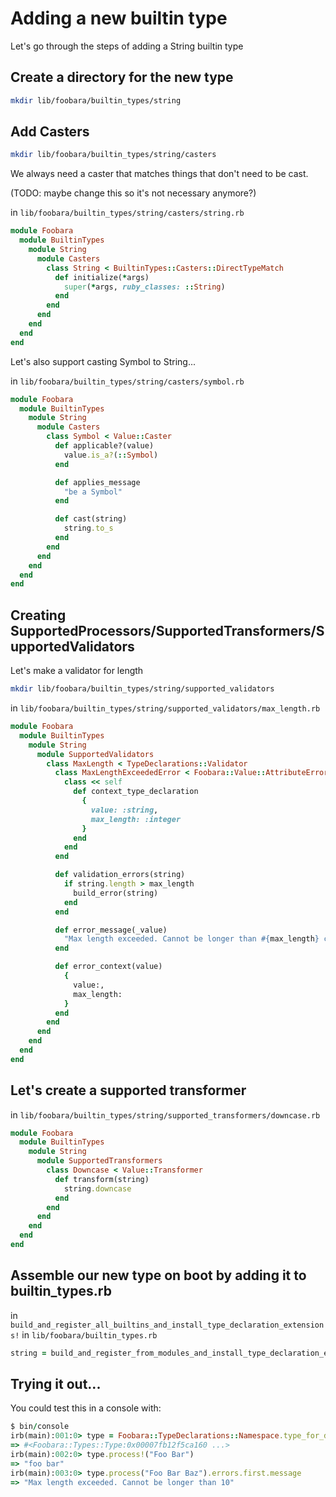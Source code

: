 # Adding a new builtin type

Let's go through the steps of adding a String builtin type

## Create a directory for the new type

```bash
mkdir lib/foobara/builtin_types/string 
```

## Add Casters

```bash
mkdir lib/foobara/builtin_types/string/casters
```

We always need a caster that matches things that don't need to be cast.

(TODO: maybe change this so it's not necessary anymore?)

in `lib/foobara/builtin_types/string/casters/string.rb`

```ruby 
module Foobara
  module BuiltinTypes
    module String
      module Casters
        class String < BuiltinTypes::Casters::DirectTypeMatch
          def initialize(*args)
            super(*args, ruby_classes: ::String)
          end
        end
      end
    end
  end
end
```

Let's also support casting Symbol to String...

in `lib/foobara/builtin_types/string/casters/symbol.rb`

```ruby
module Foobara
  module BuiltinTypes
    module String
      module Casters
        class Symbol < Value::Caster
          def applicable?(value)
            value.is_a?(::Symbol)
          end

          def applies_message
            "be a Symbol"
          end

          def cast(string)
            string.to_s
          end
        end
      end
    end
  end
end
```

## Creating SupportedProcessors/SupportedTransformers/SupportedValidators

Let's make a validator for length

```bash 
mkdir lib/foobara/builtin_types/string/supported_validators
```

in `lib/foobara/builtin_types/string/supported_validators/max_length.rb`

```ruby
module Foobara
  module BuiltinTypes
    module String
      module SupportedValidators
        class MaxLength < TypeDeclarations::Validator
          class MaxLengthExceededError < Foobara::Value::AttributeError
            class << self
              def context_type_declaration
                {
                  value: :string,
                  max_length: :integer
                }
              end
            end
          end

          def validation_errors(string)
            if string.length > max_length
              build_error(string)
            end
          end

          def error_message(_value)
            "Max length exceeded. Cannot be longer than #{max_length} characters"
          end

          def error_context(value)
            {
              value:,
              max_length:
            }
          end
        end
      end
    end
  end
end
```

## Let's create a supported transformer

in `lib/foobara/builtin_types/string/supported_transformers/downcase.rb`

```ruby
module Foobara
  module BuiltinTypes
    module String
      module SupportedTransformers
        class Downcase < Value::Transformer
          def transform(string)
            string.downcase
          end
        end
      end
    end
  end
end
```

## Assemble our new type on boot by adding it to builtin_types.rb

in `build_and_register_all_builtins_and_install_type_declaration_extensions!` in `lib/foobara/builtin_types.rb`

```ruby
string = build_and_register_from_modules_and_install_type_declaration_extensions!(:string, atomic_duck)
```

## Trying it out...

You could test this in a console with:

```ruby
$ bin/console
irb(main):001:0> type = Foobara::TypeDeclarations::Namespace.type_for_declaration(:string, :downcase, max_length: 10)
=> #<Foobara::Types::Type:0x00007fb12f5ca160 ...>
irb(main):002:0> type.process!("Foo Bar")
=> "foo bar"
irb(main):003:0> type.process("Foo Bar Baz").errors.first.message
=> "Max length exceeded. Cannot be longer than 10"
```
